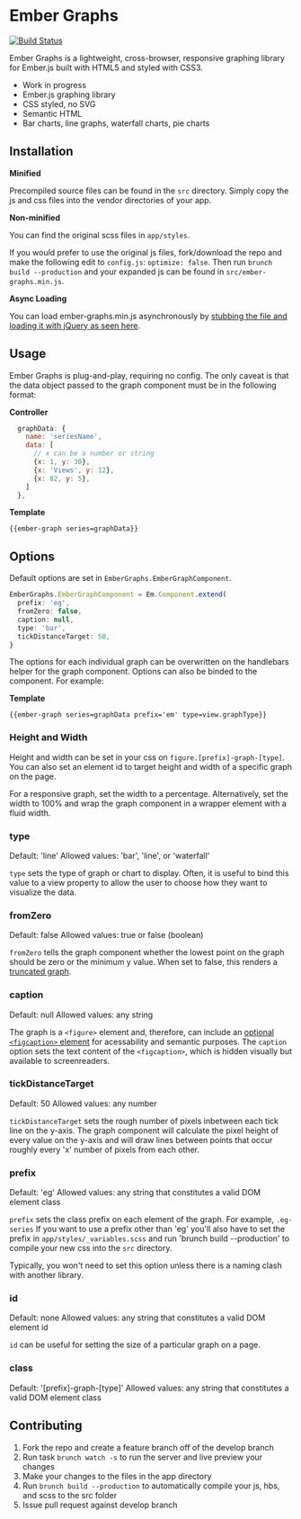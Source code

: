 Ember Graphs
======

[![Build Status](https://travis-ci.org/sir-dunxalot/ember-graphs.svg?branch=master)](https://travis-ci.org/sir-dunxalot/ember-graphs)

Ember Graphs is a lightweight, cross-browser, responsive graphing library for Ember.js built with HTML5 and styled with CSS3.

- Work in progress
- Ember.js graphing library
- CSS styled, no SVG
- Semantic HTML
- Bar charts, line graphs, waterfall charts, pie charts

Installation
------

**Minified**

Precompiled source files can be found in the `src` directory. Simply copy the js and css files into the vendor directories of your app.

**Non-minified**

You can find the original scss files in `app/styles`.

If you would prefer to use the original js files, fork/download the repo and make the following edit to `config.js`: `optimize: false`. Then run `brunch build --production` and your expanded js can be found in `src/ember-graphs.min.js`.

**Async Loading**

You can load ember-graphs.min.js asynchronously by [stubbing the file and loading it with jQuery as seen here](https://gist.github.com/sir-dunxalot/9848013).

Usage
------

Ember Graphs is plug-and-play, requiring no config. The only caveat is that the data object passed to the graph component must be in the following format:

**Controller**
```javascript
  graphData: {
    name: 'seriesName',
    data: [
      // x can be a number or string
      {x: 1, y: 30},
      {x: 'Views', y: 12},
      {x: 82, y: 5},
    ]
  },
```

**Template**
```
{{ember-graph series=graphData}}
```

Options
------

Default options are set in `EmberGraphs.EmberGraphComponent`.

```javascript
EmberGraphs.EmberGraphComponent = Em.Component.extend(
  prefix: 'eg',
  fromZero: false,
  caption: null,
  type: 'bar',
  tickDistanceTarget: 50,
}
```

The options for each individual graph can be overwritten on the handlebars helper for the graph component. Options can also be binded to the component. For example:

**Template**
```
{{ember-graph series=graphData prefix='em' type=view.graphType}}
```

### Height and Width

Height and width can be set in your css on `figure.[prefix]-graph-[type]`. You can also set an element id to target height and width of a specific graph on the page.

For a responsive graph, set the width to a percentage. Alternatively, set the width to 100% and wrap the graph component in a wrapper element with a fluid width.

### type

Default: 'line'
Allowed values: 'bar', 'line', or 'waterfall'

`type` sets the type of graph or chart to display. Often, it is useful to bind this value to a view property to allow the user to choose how they want to visualize the data.

### fromZero

Default: false
Allowed values: true or false (boolean)

`fromZero` tells the graph component whether the lowest point on the graph should be zero or the minimum y value. When set to false, this renders a [truncated graph](http://en.wikipedia.org/wiki/Misleading_graph#Truncated_graph).


### caption

Default: null
Allowed values: any string

The graph is a `<figure>` element and, therefore, can include an [optional `<figcaption>` element](http://html5doctor.com/the-figure-figcaption-elements/) for acessability and semantic purposes. The `caption` option sets the text content of the `<figcaption>`, which is hidden visually but available to screenreaders.


### tickDistanceTarget

Default: 50
Allowed values: any number

`tickDistanceTarget` sets the rough number of pixels inbetween each tick line on the y-axis. The graph component will calculate the pixel height of every value on the y-axis and will draw lines between points that occur roughly every 'x' number of pixels from each other.


### prefix

Default: 'eg'
Allowed values: any string that constitutes a valid DOM element class

`prefix` sets the class prefix on each element of the graph. For example, `.eg-series` If you want to use a prefix other than 'eg' you'll also have to set the prefix in `app/styles/_variables.scss` and run 'brunch build --production' to compile your new css into the `src` directory.

Typically, you won't need to set this option unless there is a naming clash with another library.


### id

Default: none
Allowed values: any string that constitutes a valid DOM element id

`id` can be useful for setting the size of a particular graph on a page.


### class

Default: '[prefix]-graph-[type]'
Allowed values: any string that constitutes a valid DOM element class

Contributing
------

1. Fork the repo and create a feature branch off of the develop branch
2. Run task `brunch watch -s` to run the server and live preview your changes
2. Make your changes to the files in the app directory
3. Run `brunch build --production` to automatically compile your js, hbs, and scss to the src folder
4. Issue pull request against develop branch
